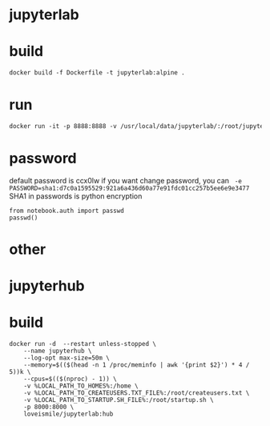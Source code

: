 # jupyterlab

# build 
```dockerfile
docker build -f Dockerfile -t jupyterlab:alpine . 
```

# run
```dockerfile
docker run -it -p 8888:8888 -v /usr/local/data/jupyterlab/:/root/jupyterlab -v /etc/localtime:/etc/localtime -v /usr/local/data/.jupyter/:~/.jupyter/ --name jupyterlab loveismile/jupyterlab
```

# password
default password is ccx0lw
if you want change password, you can `` -e PASSWORD=sha1:d7c0a1595529:921a6a436d60a77e91fdc01cc257b5ee6e9e3477``
SHA1 in passwords is python encryption
```python3
from notebook.auth import passwd
passwd()
```

# other

# jupyterhub

# build
```
docker run -d  --restart unless-stopped \
    --name jupyterhub \
    --log-opt max-size=50m \
    --memory=$(($(head -n 1 /proc/meminfo | awk '{print $2}') * 4 / 5))k \
    --cpus=$(($(nproc) - 1)) \
    -v %LOCAL_PATH_TO_HOMES%:/home \
    -v %LOCAL_PATH_TO_CREATEUSERS.TXT_FILE%:/root/createusers.txt \
    -v %LOCAL_PATH_TO_STARTUP.SH_FILE%:/root/startup.sh \
    -p 8000:8000 \
    loveismile/jupyterlab:hub
```
